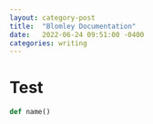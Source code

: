 ```yaml
---
layout: category-post
title:  "Blomley Documentation"
date:   2022-06-24 09:51:00 -0400
categories: writing
---
```

# Test

``` Python
def name()
```
